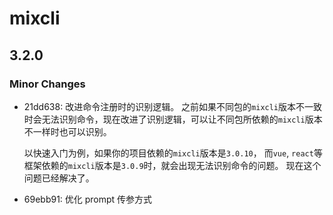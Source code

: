 # mixcli

## 3.2.0

### Minor Changes

- 21dd638: 改进命令注册时的识别逻辑。
  之前如果不同包的`mixcli`版本不一致时会无法识别命令，现在改进了识别逻辑，可以让不同包所依赖的`mixcli`版本不一样时也可以识别。

  以快速入门为例，如果你的项目依赖的`mixcli`版本是`3.0.10`，
  而`vue`, `react`等框架依赖的`mixcli`版本是`3.0.9`时，就会出现无法识别命令的问题。
  现在这个问题已经解决了。

- 69ebb91: 优化 prompt 传参方式
